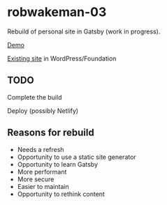 # robwakeman-03

Rebuild of personal site in Gatsby (work in progress).

[Demo](http://dev.robwakeman.com/robwakeman-03/)

[Existing site](https://www.robwakeman.com/) in WordPress/Foundation

## TODO

Complete the build

Deploy (possibly Netlify)

## Reasons for rebuild

- Needs a refresh
- Opportunity to use a static site generator
- Opportunity to learn Gatsby
- More performant
- More secure
- Easier to maintain
- Opportunity to rethink content
